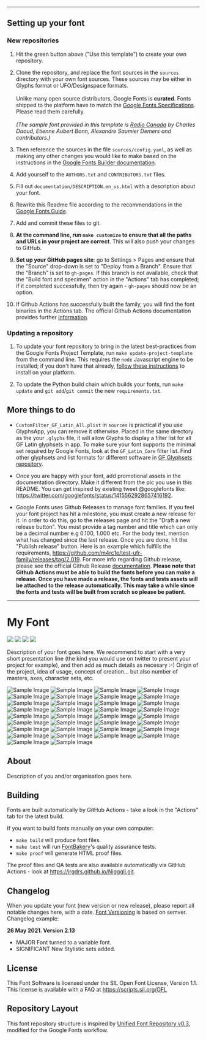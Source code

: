 ----

## Setting up your font

### New repositories

1. Hit the green button above ("Use this template") to create your own repository.

2. Clone the repository, and replace the font sources in the `sources` directory with your own font sources. These sources may be either in Glyphs format or UFO/Designspace formats.\
\
Unlike many open source distributors, Google Fonts is **curated**. Fonts shipped to the platform have to match the [Google Fonts Specifications](https://github.com/googlefonts/gf-docs/tree/main/Spec). Please read them carefully.\
\
*(The sample font provided in this template is [Radio Canada](https://github.com/googlefonts/radiocanadadisplay/) by Charles Daoud, Etienne Aubert Bonn, Alexandre Saumier Demers and contributors.)*

3. Then reference the sources in the file `sources/config.yaml`, as well as making any other changes you would like to make based on the instructions in the [Google Fonts Builder documentation](https://github.com/googlefonts/gftools/blob/main/Lib/gftools/builder/__init__.py).

4. Add yourself to the `AUTHORS.txt` and `CONTRIBUTORS.txt` files.

5. Fill out `documentation/DESCRIPTION.en_us.html` with a description about your font.

6. Rewrite this Readme file according to the recommendations in the [Google Fonts Guide](https://googlefonts.github.io/gf-guide/readmefile.html).

7. Add and commit these files to git.

8. **At the command line, run `make customize` to ensure that all the paths and URLs in your project are correct**. This will also push your changes to GitHub.

9. **Set up your GitHub pages site**: go to Settings > Pages and ensure that the "Source" drop-down is set to "Deploy from a Branch". Ensure that the "Branch" is set to `gh-pages`. If this branch is not available, check that the "Build font and specimen" action in the "Actions" tab has completed; if it completed successfully, then try again - `gh-pages` should now be an option.

10. If Github Actions has successfully built the family, you will find the font binaries in the Actions tab. The official Github Actions documentation provides further [information](https://docs.github.com/en/actions/managing-workflow-runs/downloading-workflow-artifacts).


### Updating a repository

1. To update your font repository to bring in the latest best-practices from the Google Fonts Project Template, run `make update-project-template` from the command line. This requires the `node` Javascript engine to be installed; if you don't have that already, [follow these instructions](https://nodejs.org/en/download/package-manager#macos) to install on your platform.

2. To update the Python build chain which builds your fonts, run `make update` and `git add`/`git commit` the new `requirements.txt`.

## More things to do

* `CustomFilter_GF_Latin_All.plist` in `sources` is practical if you use GlyphsApp, you can remove it otherwise. Placed in the same directory as the your `.glyphs` file, it will allow Glyphs to display a filter list for all GF Latin glyphsets in app. To make sure your font supports the minimal set required by Google Fonts, look at the `GF_Latin_Core` filter list. Find other glyphsets and list formats for different software in [GF Glyphsets repository](https://github.com/googlefonts/glyphsets/tree/main/GF_glyphsets).

* Once you are happy with your font, add promotional assets in the documentation directory. Make it different from the pic you use in this README. You can get inspired by existing tweet @googlefonts like: https://twitter.com/googlefonts/status/1415562928657416192.

* Google Fonts uses Github Releases to manage font families. If you feel your font project has hit a milestone, you must create a new release for it. In order to do this, go to the releases page and hit the "Draft a new release button". You must provide a tag number and title which can only be a decimal number e.g 0.100, 1.000 etc. For the body text, mention what has changed since the last release. Once you are done, hit the "Publish release" button. Here is an example which fulfills the requirements, https://github.com/m4rc1e/test-ufr-family/releases/tag/2.019. For more info regarding Github release, please see the official Github Release [documentation](https://docs.github.com/en/repositories/releasing-projects-on-github/managing-releases-in-a-repository). **Please note that Github Actions must be able to build the fonts before you can make a release. Once you have made a release, the fonts and tests assets will be attached to the release automatically. This may take a while since the fonts and tests will be built from scratch so please be patient.**

----


# My Font

[![][Fontbakery]](https://jrgdrs.github.io/Nigggli.git/fontbakery/fontbakery-report.html)
[![][Universal]](https://jrgdrs.github.io/Nigggli.git/fontbakery/fontbakery-report.html)
[![][GF Profile]](https://jrgdrs.github.io/Nigggli.git/fontbakery/fontbakery-report.html)
[![][Shaping]](https://jrgdrs.github.io/Nigggli.git/fontbakery/fontbakery-report.html)

[Fontbakery]: https://img.shields.io/endpoint?url=https%3A%2F%2Fraw.githubusercontent.com%2Fjrgdrs%2FNigggli.git%2Fgh-pages%2Fbadges%2Foverall.json
[GF Profile]: https://img.shields.io/endpoint?url=https%3A%2F%2Fraw.githubusercontent.com%2Fjrgdrs%2FNigggli.git%2Fgh-pages%2Fbadges%2FGoogleFonts.json
[Outline Correctness]: https://img.shields.io/endpoint?url=https%3A%2F%2Fraw.githubusercontent.com%2Fjrgdrs%2FNigggli.git%2Fgh-pages%2Fbadges%2FOutlineCorrectnessChecks.json
[Shaping]: https://img.shields.io/endpoint?url=https%3A%2F%2Fraw.githubusercontent.com%2Fjrgdrs%2FNigggli.git%2Fgh-pages%2Fbadges%2FShapingChecks.json
[Universal]: https://img.shields.io/endpoint?url=https%3A%2F%2Fraw.githubusercontent.com%2Fjrgdrs%2FNigggli.git%2Fgh-pages%2Fbadges%2FUniversal.json

Description of your font goes here. We recommend to start with a very short presentation line (the kind you would use on twitter to present your project for example), and then add as much details as necesary :-) Origin of the project, idea of usage, concept of creation… but also number of masters, axes, character sets, etc.

![Sample Image](documentation/image-Bold.png)
![Sample Image](documentation/image-BoldIta.png)
![Sample Image](documentation/image-ExtraBold.png)
![Sample Image](documentation/image-ExtraBoldIta.png)
![Sample Image](documentation/image-Light.png)
![Sample Image](documentation/image-LightIta.png)
![Sample Image](documentation/image-Regular.png)
![Sample Image](documentation/image-RegularIta.png)
![Sample Image](documentation/image-SemiBold.png)
![Sample Image](documentation/image-SemiBoldIta.png)
![Sample Image](documentation/image-Thin.png)
![Sample Image](documentation/image-ThinIta.png)
![Sample Image](documentation/image-NigggliCondensed-Bold.png)
![Sample Image](documentation/image-NigggliCondensed-BoldIta.png)
![Sample Image](documentation/image-NigggliCondensed-Light.png)
![Sample Image](documentation/image-NigggliCondensed-LightIta.png)
![Sample Image](documentation/image-NigggliCondensed-Regular.png)
![Sample Image](documentation/image-NigggliCondensed-RegularIta.png)
![Sample Image](documentation/image-NigggliCondensed-SemiBold.png)
![Sample Image](documentation/image-NigggliCondensed-SemiBoldIta.png)
![Sample Image](documentation/image-NigggliCondensed-Thin.png)
![Sample Image](documentation/image-NigggliCondensed-ThinIta.png)
![Sample Image](documentation/image-NigggliExtended-Bold.png)
![Sample Image](documentation/image-NigggliExtended-BoldIta.png)
![Sample Image](documentation/image-NigggliExtended-ExtraBold.png)
![Sample Image](documentation/image-NigggliExtended-ExtraBoldIta.png)
![Sample Image](documentation/image-NigggliExtended-Light.png)
![Sample Image](documentation/image-NigggliExtended-LightIta.png)
![Sample Image](documentation/image-NigggliExtended-Regular.png)
![Sample Image](documentation/image-NigggliExtended-RegularIta.png)
![Sample Image](documentation/image-NigggliExtended-Semibold.png)
![Sample Image](documentation/image-NigggliExtended-SemiboldIta.png)
![Sample Image](documentation/image-NigggliExtended-Thin.png)
![Sample Image](documentation/image-NigggliExtended-ThinIta.png)

## About

Description of you and/or organisation goes here.

## Building

Fonts are built automatically by GitHub Actions - take a look in the "Actions" tab for the latest build.

If you want to build fonts manually on your own computer:

* `make build` will produce font files.
* `make test` will run [FontBakery](https://github.com/googlefonts/fontbakery)'s quality assurance tests.
* `make proof` will generate HTML proof files.

The proof files and QA tests are also available automatically via GitHub Actions - look at https://jrgdrs.github.io/Nigggli.git.

## Changelog

When you update your font (new version or new release), please report all notable changes here, with a date.
[Font Versioning](https://github.com/googlefonts/gf-docs/tree/main/Spec#font-versioning) is based on semver. 
Changelog example:

**26 May 2021. Version 2.13**
- MAJOR Font turned to a variable font.
- SIGNIFICANT New Stylistic sets added.

## License

This Font Software is licensed under the SIL Open Font License, Version 1.1.
This license is available with a FAQ at
https://scripts.sil.org/OFL

## Repository Layout

This font repository structure is inspired by [Unified Font Repository v0.3](https://github.com/unified-font-repository/Unified-Font-Repository), modified for the Google Fonts workflow.
